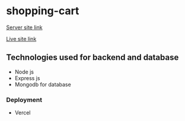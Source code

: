 # shopping-cart 
[Server site link](https://shopping-cart-server-topaz.vercel.app/)

[Live site link](https://comforting-kulfi-868024.netlify.app/)

## Technologies used for backend and database
* Node js
* Express js
* Mongodb for database

### Deployment
* Vercel
